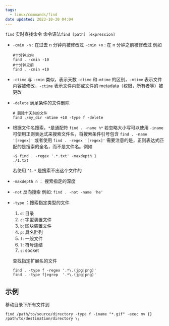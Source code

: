 ```yaml
---
tags:
  - linux/commands/find
date updated: 2023-10-30 04:04
---
```


`find` 实时查找命令
命令语法`find [path] [expression]`

- `-cmin -n` : 在过去 n 分钟内被修改过
  `-cmin +n` : 在 n 分钟之前被修改过
  例如

  ```shell
  #十分钟之内
  find . -cmin -10
  #十分钟之前
  find . -cmin +10
  ```

- `-ctime` 与 `-cmin` 类似，表示天数
  `-ctime` 和`-mtime` 的区别，`-mtime` 表示文件内容被修改，`-ctime` 表示文件内部或文件的 metadata（权限，所有者等）被更改

- `-delete` 满足条件的文件删除

  ```shell
  # 删除十天前的文件
  find ./my_dir -mtime +10 -type f -delete
  ```

- 根据文件名搜索，`*`是通配符
  `find . -name h*`
  若忽略大小写可以使用 `-iname`
  可使用正则表达式来搜索文件名，将搜索条件引号包含
  `find . -name '[regex]'`
  或者使用
  `find . -regex '[regex]'`
  需要注意的是，正则表达式匹配的是搜索的全名，而不是文件名。例如

  ```shell
  ~$ find . -regex '.*.txt' -maxdepth 1
  ./1.txt
  ```

  若使用 `^1.*` 是搜索不出这个文件的

- `-maxdepth n` ： 搜索指定的深度

- `-not` 反向搜索
  例如: `find . -not -name 'he'`

- `-type` ：搜索指定类型的文件

  1. `d`: 目录
  2. `c`: 字型装置文件
  3. `b`: 区块装置文件
  4. `p`: 具名贮列
  5. `f`: 一般文件
  6. `l`: 符号连结
  7. `s`: socket

  查找指定扩展名的文件

  ```shell
  find . -type f -regex '.*\.(jpg|png)'
  find . -type f|egrep  '.*\.(jpg|png)'
  ```

## 示例

移动目录下所有文件到

```shell
find /path/to/source/directory -type f -iname "*.gif" -exec mv {} /path/to/destination/directory \;
```
